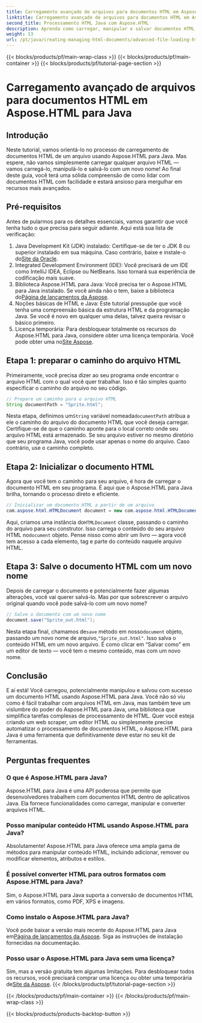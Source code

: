 ```yaml
---
title: Carregamento avançado de arquivos para documentos HTML em Aspose.HTML para Java
linktitle: Carregamento avançado de arquivos para documentos HTML em Aspose.HTML para Java
second_title: Processamento HTML Java com Aspose.HTML
description: Aprenda como carregar, manipular e salvar documentos HTML usando Aspose.HTML para Java neste guia passo a passo. Desbloqueie processamento HTML avançado em seus projetos Java.
weight: 13
url: /pt/java/creating-managing-html-documents/advanced-file-loading-html-documents/
---
```


{{< blocks/products/pf/main-wrap-class >}}
{{< blocks/products/pf/main-container >}}
{{< blocks/products/pf/tutorial-page-section >}}

# Carregamento avançado de arquivos para documentos HTML em Aspose.HTML para Java

## Introdução
Neste tutorial, vamos orientá-lo no processo de carregamento de documentos HTML de um arquivo usando Aspose.HTML para Java. Mas espere, não vamos simplesmente carregar qualquer arquivo HTML — vamos carregá-lo, manipulá-lo e salvá-lo com um novo nome! Ao final deste guia, você terá uma sólida compreensão de como lidar com documentos HTML com facilidade e estará ansioso para mergulhar em recursos mais avançados.
## Pré-requisitos
Antes de pularmos para os detalhes essenciais, vamos garantir que você tenha tudo o que precisa para seguir adiante. Aqui está sua lista de verificação:
1.  Java Development Kit (JDK) instalado: Certifique-se de ter o JDK 8 ou superior instalado em sua máquina. Caso contrário, baixe e instale-o do[Site da Oracle](https://www.oracle.com/java/technologies/javase-downloads.html).
2. Integrated Development Environment (IDE): Você precisará de um IDE como IntelliJ IDEA, Eclipse ou NetBeans. Isso tornará sua experiência de codificação mais suave.
3.  Biblioteca Aspose.HTML para Java: Você precisa ter o Aspose.HTML para Java instalado. Se você ainda não o tem, baixe a biblioteca do[Página de lançamentos da Aspose](https://releases.aspose.com/html/java/).
4. Noções básicas de HTML e Java: Este tutorial pressupõe que você tenha uma compreensão básica da estrutura HTML e da programação Java. Se você é novo em qualquer uma delas, talvez queira revisar o básico primeiro.
5.  Licença temporária: Para desbloquear totalmente os recursos do Aspose.HTML para Java, considere obter uma licença temporária. Você pode obter uma no[Site Aspose](https://purchase.aspose.com/temporary-license/).

## Etapa 1: preparar o caminho do arquivo HTML
Primeiramente, você precisa dizer ao seu programa onde encontrar o arquivo HTML com o qual você quer trabalhar. Isso é tão simples quanto especificar o caminho do arquivo no seu código.
```java
// Prepare um caminho para o arquivo HTML
String documentPath = "Sprite.html";
```
 Nesta etapa, definimos um`String` variável nomeada`documentPath` atribua a ele o caminho do arquivo do documento HTML que você deseja carregar. Certifique-se de que o caminho aponte para o local correto onde seu arquivo HTML está armazenado. Se seu arquivo estiver no mesmo diretório que seu programa Java, você pode usar apenas o nome do arquivo. Caso contrário, use o caminho completo.
## Etapa 2: Inicializar o documento HTML
Agora que você tem o caminho para seu arquivo, é hora de carregar o documento HTML em seu programa. É aqui que o Aspose.HTML para Java brilha, tornando o processo direto e eficiente.
```java
// Inicializar um documento HTML a partir de um arquivo
com.aspose.html.HTMLDocument document = new com.aspose.html.HTMLDocument(documentPath);
```
 Aqui, criamos uma instância do`HTMLDocument` classe, passando o caminho do arquivo para seu construtor. Isso carrega o conteúdo do seu arquivo HTML no`document` objeto. Pense nisso como abrir um livro — agora você tem acesso a cada elemento, tag e parte do conteúdo naquele arquivo HTML.
## Etapa 3: Salve o documento HTML com um novo nome
Depois de carregar o documento e potencialmente fazer algumas alterações, você vai querer salvá-lo. Mas por que sobrescrever o arquivo original quando você pode salvá-lo com um novo nome?
```java
// Salve o documento com um novo nome
document.save("Sprite_out.html");
```
 Nesta etapa final, chamamos de`save` método em nosso`document` objeto, passando um novo nome de arquivo,`"Sprite_out.html"`. Isso salva o conteúdo HTML em um novo arquivo. É como clicar em “Salvar como” em um editor de texto — você tem o mesmo conteúdo, mas com um novo nome.
## Conclusão
E aí está! Você carregou, potencialmente manipulou e salvou com sucesso um documento HTML usando Aspose.HTML para Java. Você não só viu como é fácil trabalhar com arquivos HTML em Java, mas também teve um vislumbre do poder do Aspose.HTML para Java, uma biblioteca que simplifica tarefas complexas de processamento de HTML.
Quer você esteja criando um web scraper, um editor HTML ou simplesmente precise automatizar o processamento de documentos HTML, o Aspose.HTML para Java é uma ferramenta que definitivamente deve estar no seu kit de ferramentas.
## Perguntas frequentes
### O que é Aspose.HTML para Java?
Aspose.HTML para Java é uma API poderosa que permite que desenvolvedores trabalhem com documentos HTML dentro de aplicativos Java. Ela fornece funcionalidades como carregar, manipular e converter arquivos HTML.
### Posso manipular conteúdo HTML usando Aspose.HTML para Java?
Absolutamente! Aspose.HTML para Java oferece uma ampla gama de métodos para manipular conteúdo HTML, incluindo adicionar, remover ou modificar elementos, atributos e estilos.
### É possível converter HTML para outros formatos com Aspose.HTML para Java?
Sim, o Aspose.HTML para Java suporta a conversão de documentos HTML em vários formatos, como PDF, XPS e imagens.
### Como instalo o Aspose.HTML para Java?
 Você pode baixar a versão mais recente do Aspose.HTML para Java em[Página de lançamentos da Aspose](https://releases.aspose.com/html/java/). Siga as instruções de instalação fornecidas na documentação.
### Posso usar o Aspose.HTML para Java sem uma licença?
 Sim, mas a versão gratuita tem algumas limitações. Para desbloquear todos os recursos, você precisará comprar uma licença ou obter uma temporária de[Site da Aspose](https://purchase.aspose.com/temporary-license/).
{{< /blocks/products/pf/tutorial-page-section >}}

{{< /blocks/products/pf/main-container >}}
{{< /blocks/products/pf/main-wrap-class >}}

{{< blocks/products/products-backtop-button >}}
